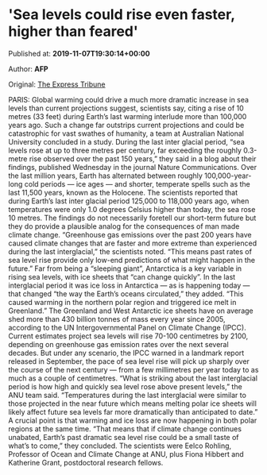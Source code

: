 
# 'Sea levels could rise even faster, higher than feared'

Published at: **2019-11-07T19:30:14+00:00**

Author: **AFP**

Original: [The Express Tribune](https://tribune.com.pk/story/2095633/3-sea-levels-rise-even-faster-higher-feared/)

PARIS: Global warming could drive a much more dramatic increase in sea levels than current projections suggest, scientists say, citing a rise of 10 metres (33 feet) during Earth’s last warming interlude more than 100,000 years ago.
Such a change far outstrips current projections and could be catastrophic for vast swathes of humanity, a team at Australian National University concluded in a study.
During the last inter glacial period, “sea levels rose at up to three metres per century, far exceeding the roughly 0.3-metre rise observed over the past 150 years,” they said in a blog about their findings, published Wednesday in the journal Nature Communications.
Over the last million years, Earth has alternated between roughly 100,000-year-long cold periods — ice ages — and shorter, temperate spells such as the last 11,500 years, known as the Holocene.
The scientists reported that during Earth’s last inter glacial period 125,000 to 118,000 years ago, when temperatures were only 1.0 degrees Celsius higher than today, the sea rose 10 metres.
The findings do not necessarily foretell our short-term future but they do provide a plausible analog for the consequences of man made climate change.
“Greenhouse gas emissions over the past 200 years have caused climate changes that are faster and more extreme than experienced during the last interglacial,” the scientists noted.
“This means past rates of sea level rise provide only low-end predictions of what might happen in the future.”
Far from being a “sleeping giant”, Antarctica is a key variable in rising sea levels, with ice sheets that “can change quickly”.
In the last interglacial period it was ice loss in Antarctica — as is happening today — that changed “the way the Earth’s oceans circulated,” they added.
“This caused warming in the northern polar region and triggered ice melt in Greenland.”
The Greenland and West Antarctic ice sheets have on average shed more than 430 billion tonnes of mass every year since 2005, according to the UN Intergovernmental Panel on Climate Change (IPCC).
Current estimates project sea levels will rise 70-100 centimetres by 2100, depending on greenhouse gas emission rates over the next several decades.
But under any scenario, the IPCC warned in a landmark report released in September, the pace of sea level rise will pick up sharply over the course of the next century — from a few millimetres per year today to as much as a couple of centimetres.
“What is striking about the last interglacial period is how high and quickly sea level rose above present levels,” the ANU team said.
“Temperatures during the last interglacial were similar to those projected in the near future which means melting polar ice sheets will likely affect future sea levels far more dramatically than anticipated to date.”
A crucial point is that warming and ice loss are now happening in both polar regions at the same time.
“That means that if climate change continues unabated, Earth’s past dramatic sea level rise could be a small taste of what’s to come,” they concluded.
The scientists were Eelco Rohling, Professor of Ocean and Climate Change at ANU, plus Fiona Hibbert and Katherine Grant, postdoctoral research fellows.
